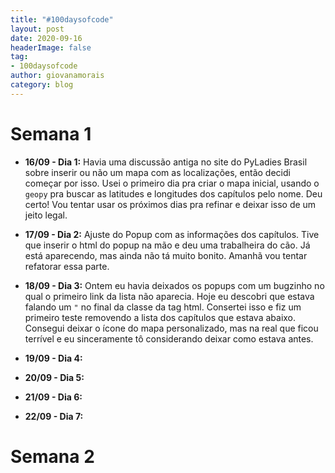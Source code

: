 ```yaml
---
title: "#100daysofcode"
layout: post
date: 2020-09-16
headerImage: false
tag:
- 100daysofcode
author: giovanamorais
category: blog
---
```


# Semana 1
* **16/09 - Dia 1:** Havia uma discussão antiga no site do PyLadies Brasil
sobre inserir ou não um mapa com as localizações, então decidi começar por
isso. Usei o primeiro dia pra criar o mapa inicial, usando o `geopy` pra
buscar as latitudes e longitudes dos capítulos pelo nome. Deu certo! Vou
tentar usar os próximos dias pra refinar e deixar isso de um jeito legal.

* **17/09 - Dia 2:** Ajuste do Popup com as informações dos capítulos. Tive que
inserir o html do popup na mão e deu uma trabalheira do cão. Já está aparecendo,
mas ainda não tá muito bonito. Amanhã vou tentar refatorar essa parte.

* **18/09 - Dia 3:** Ontem eu havia deixados os popups com um bugzinho no qual
o primeiro link da lista não aparecia. Hoje eu descobri que estava falando um
`"` no final da classe da tag html. Consertei isso e fiz um primeiro teste removendo
a lista dos capítulos que estava abaixo. Consegui deixar o ícone do mapa personalizado,
mas na real que ficou terrível e eu sinceramente tô considerando deixar como estava 
antes.

* **19/09 - Dia 4:**
* **20/09 - Dia 5:**
* **21/09 - Dia 6:**
* **22/09 - Dia 7:**

# Semana 2

